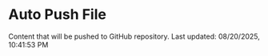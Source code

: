 # Auto Push File

Content that will be pushed to GitHub repository.
Last updated: 08/20/2025, 10:41:53 PM